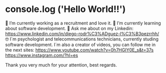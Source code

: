# console.log ('Hello World!!') 

🔭 I’m currently working as a recruitment and love it.
🌱 I’m currently learning about software development.
💬 Ask me about on my Linkedin: https://www.linkedin.com/in/diego-rodr%C3%ADguez-l%C3%B3pezrrhh/
🤓 I´m psychologist and telecommunications technicians, currently studing software development.
I´m also a creator of videos, you can follow me in the next sites: 
https://www.youtube.com/watch?v=0h7HGIY0E_s&t=37s
https://www.instagram.com/?hl=es

Thank you very much for your attention, best regards. 


